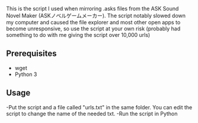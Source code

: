This is the script I used when mirroring .asks files from the ASK Sound Novel Maker (ASKノベルゲームメーカー). The script notably slowed down my computer and caused the file explorer and most other open apps to become unresponsive, so use the script at your own risk (probably had something to do with me giving the script over 10,000 urls)

## Prerequisites
* wget
* Python 3

## Usage
-Put the script and a file called "urls.txt" in the same folder. You can edit the script to change the name of the needed txt.
-Run the script in Python
